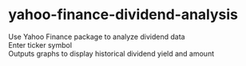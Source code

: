 # yahoo-finance-dividend-analysis
Use Yahoo Finance package to analyze dividend data  
Enter ticker symbol  
Outputs graphs to display historical dividend yield and amount  
